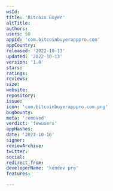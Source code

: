 ```yaml
---
wsId: 
title: 'Bitcoin Buyer'
altTitle: 
authors: 
users: 50
appId: 'com.bitcoinbuyerapppro.com'
appCountry: 
released: '2022-10-13'
updated: '2022-10-13'
version: '1.0'
stars: 
ratings: 
reviews: 
size: 
website: 
repository: 
issue: 
icon: 'com.bitcoinbuyerapppro.com.png'
bugbounty: 
meta: 'removed'
verdict: 'fewusers'
appHashes: 
date: '2023-10-16'
signer: 
reviewArchive: 
twitter: 
social: 
redirect_from: 
developerName: 'kendev pro'
features: 

---
```


